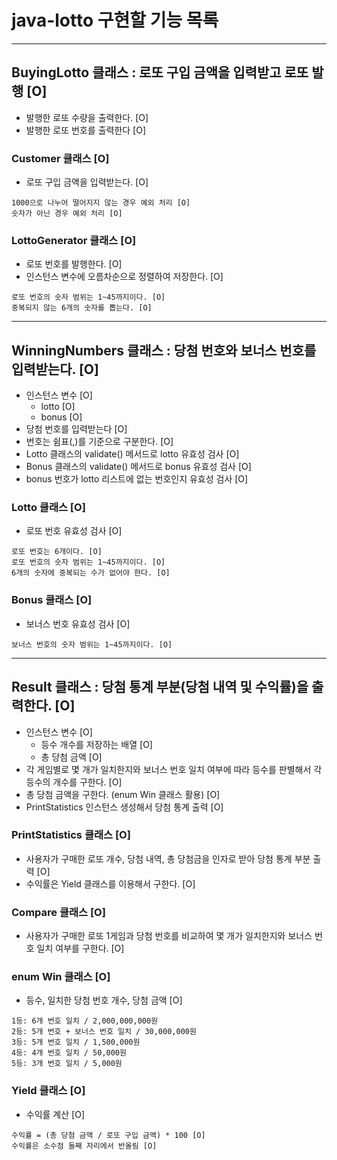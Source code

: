 # java-lotto 구현할 기능 목록

<hr>

## BuyingLotto 클래스 : 로또 구입 금액을 입력받고 로또 발행 [O]
- 발행한 로또 수량을 출력한다. [O]
- 발행한 로또 번호를 출력한다 [O]
### Customer 클래스 [O]
- 로또 구입 금액을 입력받는다. [O]
```
1000으로 나누어 떨어지지 않는 경우 예외 처리 [O]
숫자가 아닌 경우 예외 처리 [O]
```
### LottoGenerator 클래스 [O]
- 로또 번호를 발행한다. [O]
- 인스턴스 변수에 오름차순으로 정렬하여 저장한다. [O]
```
로또 번호의 숫자 범위는 1~45까지이다. [O]
중복되지 않는 6개의 숫자를 뽑는다. [O]
```

<hr>

## WinningNumbers 클래스 : 당첨 번호와 보너스 번호를 입력받는다. [O]
- 인스턴스 변수 [O]
  - lotto [O]
  - bonus [O]
- 당첨 번호를 입력받는다 [O]
- 번호는 쉼표(,)를 기준으로 구분한다. [O]
- Lotto 클래스의 validate() 메서드로 lotto 유효성 검사 [O]
- Bonus 클래스의 validate() 메서드로 bonus 유효성 검사 [O]
- bonus 번호가 lotto 리스트에 없는 번호인지 유효성 검사 [O]

### Lotto 클래스 [O]
- 로또 번호 유효성 검사 [O]
```
로또 번호는 6개이다. [O]
로또 번호의 숫자 범위는 1~45까지이다. [O]
6개의 숫자에 중복되는 수가 없어야 한다. [O]
```

### Bonus 클래스 [O]
- 보너스 번호 유효성 검사 [O]
```
보너스 번호의 숫자 범위는 1~45까지이다. [O]
```
<hr>

## Result 클래스 : 당첨 통계 부분(당첨 내역 및 수익률)을 출력한다. [O]
- 인스턴스 변수 [O]
  - 등수 개수를 저장하는 배열 [O]
  - 총 당첨 금액 [O]
- 각 게임별로 몇 개가 일치한지와 보너스 번호 일치 여부에 따라 등수를 판별해서 각 등수의 개수를 구한다. [O]
- 총 당첨 금액을 구한다. (enum Win 클래스 활용) [O]
- PrintStatistics 인스턴스 생성해서 당첨 통계 출력 [O]

### PrintStatistics 클래스 [O]
- 사용자가 구매한 로또 개수, 당첨 내역, 총 당첨금을 인자로 받아 당첨 통계 부분 출력 [O]
- 수익률은 Yield 클래스를 이용해서 구한다. [O]

### Compare 클래스 [O]
- 사용자가 구매한 로또 1게임과 당첨 번호를 비교하여 몇 개가 일치한지와 보너스 번호 일치 여부를 구한다. [O]

### enum Win 클래스 [O]
- 등수, 일치한 당첨 번호 개수, 당첨 금액 [O]
```
1등: 6개 번호 일치 / 2,000,000,000원
2등: 5개 번호 + 보너스 번호 일치 / 30,000,000원
3등: 5개 번호 일치 / 1,500,000원
4등: 4개 번호 일치 / 50,000원
5등: 3개 번호 일치 / 5,000원
```

### Yield 클래스 [O]
- 수익률 계산 [O]
```
수익률 = (총 당첨 금액 / 로또 구입 금액) * 100 [O]
수익률은 소수점 둘째 자리에서 반올림 [O]
```


